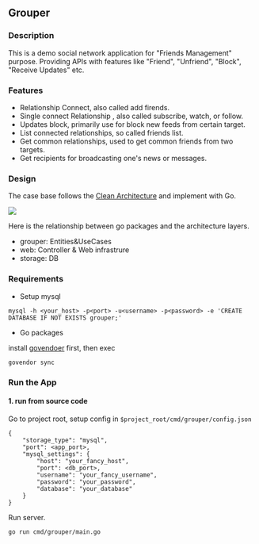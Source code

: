 ## Grouper

### Description

This is a demo social network application for "Friends Management" purpose.
Providing APIs with features like "Friend", "Unfriend", "Block", "Receive Updates" etc.

### Features

- Relationship Connect, also called add firends.
- Single connect Relationship , also called subscribe, watch, or follow.
- Updates block, primarily use for block new feeds from certain target.
- List connected relationships, so called friends list.
- Get common relationships, used to get common friends from two targets.
- Get recipients for broadcasting one's news or messages. 

### Design 

The case base follows the [Clean Architecture](https://8thlight.com/blog/uncle-bob/2012/08/13/the-clean-architecture.html) and implement with Go.
 
![](https://8thlight.com/blog/assets/posts/2012-08-13-the-clean-architecture/CleanArchitecture-8d1fe066e8f7fa9c7d8e84c1a6b0e2b74b2c670ff8052828f4a7e73fcbbc698c.jpg)

Here is the relationship between go packages and the architecture layers.

- grouper: Entities&UseCases
- web: Controller & Web infrastrure
- storage: DB

### Requirements

- Setup mysql

```
mysql -h <your_host> -p<port> -u<username> -p<password> -e 'CREATE DATABASE IF NOT EXISTS grouper;'
```

- Go packages

install [govendoer](https://github.com/kardianos/govendor) first, then exec

```$xslt
govendor sync
```

### Run the App

#### 1. run from source code 

Go to project root, setup config in `$project_root/cmd/grouper/config.json`

```$xslt
{
	"storage_type": "mysql",
	"port": <app_port>,
	"mysql_settings": {
		"host": "your_fancy_host",
		"port": <db_port>,
		"username": "your_fancy_username",
		"password": "your_password",
		"database": "your_database"
	}
}
```

Run server.

```$xslt
go run cmd/grouper/main.go
```
